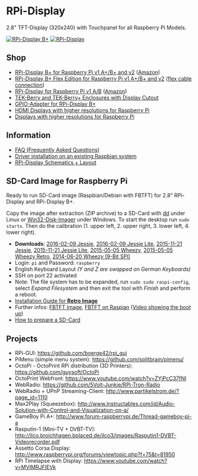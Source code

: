 # RPi-Display
2.8" TFT-Display (320x240) with Touchpanel for all Raspberry Pi Models.

[![RPi-Display B+](https://github.com/watterott/RPi-Display/raw/master/hardware/RPi-Display_Bplus_v11.jpg)](http://www.watterott.com/en/RPi-Display-B-Plus)
[![RPi-Display](https://github.com/watterott/RPi-Display/raw/master/hardware/RPi-Display_v10.jpg)](http://www.watterott.com/en/RPi-Display)


## Shop
* [RPi-Display B+ for Raspberry Pi v1 A+/B+ and v2](http://www.watterott.com/en/RPi-Display-B-Plus) ([Amazon](http://www.amazon.de/RPi-Display-BPlus/dp/B00N3KK2SE))
* [RPi-Display B+ Flex Edition for Raspberry Pi v1 A+/B+ and v2](https://www.watterott.com/en/RPi-Display-Flex-Edition) ([flex cable connection](https://github.com/watterott/RPi-Display/raw/master/docu/flex_edition.jpg))
* [RPi-Display for Raspberry Pi v1 A/B](http://www.watterott.com/en/RPi-Display) ([Amazon](http://www.amazon.de/RPi-Display/dp/B00I7BGX5A))
* [TEK-Berry and TEK-Berry+ Enclosures with Display Cutout](http://www.watterott.com/index.php?page=search&page_action=query&desc=off&sdesc=off&keywords=RPi-Display)
* [GPIO-Adapter for RPi-Display B+](http://www.watterott.com/en/GPIO-Adapter-for-the-RPi-Display-BPlus)
* [HDMI Displays with higher resolutions for Raspberry Pi](https://github.com/watterott/HDMI-Display)
* [Displays with higher resolutions for Raspberry Pi](https://github.com/watterott/RPi-DPI-HAT)


## Information
* [FAQ (Frequently Asked Questions)](https://github.com/watterott/RPi-Display/blob/master/docu/FAQ.md#frequently-asked-questions)
* [Driver installation on an existing Raspbian system](https://github.com/watterott/RPi-Display/blob/master/docu/FBTFT-Install.md#fbtft-framebuffer-installation)
* [RPi-Display Schematics + Layout](https://github.com/watterott/RPi-Display/tree/master/hardware)


## SD-Card Image for Raspberry Pi
Ready to run SD-Card image (Raspbian/Debian with FBTFT) for 2.8" RPi-Display and RPi-Display B+.

Copy the image after extraction (ZIP archive) to a SD-Card with [dd](http://en.wikipedia.org/wiki/Dd_%28Unix%29) under Linux or [Win32-Disk-Imager](http://sourceforge.net/projects/win32diskimager/) under Windows.
To start the desktop run ```sudo startx```. Then do the calibration (1. upper left, 2. upper right, 3. lower left, 4. lower right).

* **Downloads**: [2016-02-09 Jessie](http://www.watterott.net/fbtft/2016-02-09-raspbian-fbtft-rpi-display.zip), [2016-02-09 Jessie Lite](http://www.watterott.net/fbtft/2016-02-09-raspbian-lite-fbtft-rpi-display.zip), [2015-11-21 Jessie](http://www.watterott.net/fbtft/2015-11-21-raspbian-fbtft-rpi-display.zip), [2015-11-21 Jessie Lite](http://www.watterott.net/fbtft/2015-11-21-raspbian-lite-fbtft-rpi-display.zip), [2015-05-05 Wheezy](http://www.watterott.net/fbtft/2015-05-05-raspbian-fbtft-rpi-display.zip), [2015-05-05 Wheezy Retro](http://www.watterott.net/fbtft/2015-05-05-raspbian-fbtft-rpi-display-retro.zip), [2014-06-20 Wheezy (9-Bit SPI)](http://www.watterott.net/fbtft/2014-06-20-raspbian-fbtft-rpi-display-rev1.zip)
* Login: ```pi``` and Password: ```raspberry```
* English Keyboard Layout *(Y and Z are swapped on German Keyboards)*
* SSH on port 22 activated
* Note: The file system has to be expanded, run ```sudo sudo raspi-config```, select *Expand Filesystem* and then exit the tool with *Finish* and perform a reboot.
* [Installation Guide for **Retro Image**](https://github.com/watterott/RPi-Display/blob/master/docu/Retro-Image.md)
* Further infos: [FBTFT Image](https://github.com/notro/fbtft-spindle/wiki/FBTFT-image), [FBTFT on Raspian](https://github.com/notro/fbtft/wiki/FBTFT-on-Raspian) ([Video showing the boot up](http://www.youtube.com/watch?v=a2CStAaMbmA))
* [How to prepare a SD-Card](http://elinux.org/RPi_Easy_SD_Card_Setup)


## Projects
* RPi-GUI: https://github.com/boerge42/rpi_gui
* PiMenu (simple menu system): https://github.com/splitbrain/pimenu/
* OctoPi - OctoPrint RPi distribution (3D Printers): https://github.com/guysoft/OctoPi
* OctoPrint Webfront: https://www.youtube.com/watch?v=ZYjPcC37fNI
* WebRadio: https://github.com/5Volt-Junkie/RPi-Tron-Radio
* WebRadio + UPnP Streaming-Client: http://www.partikelstrom.de/?page_id=1110
* Max2Play (Squeezebox): http://www.instructables.com/id/Audio-Solution-with-Control-and-Visualization-on-a/
* GameBoy Pi A+: http://www.forum-raspberrypi.de/Thread-gameboy-pi-a
* Rasputin-1 (Mini-TV + DVBT-TV): http://ilco.broichhagen.bplaced.de/ilco3/images/Rasputin1-DVBT-Videorecorder.pdf
* Assetto Corsa Display: http://www.raspberrypi.org/forums/viewtopic.php?f=75&t=81950
* RPi Timelapse with Display: https://www.youtube.com/watch?v=MVIMRJFlEVk

